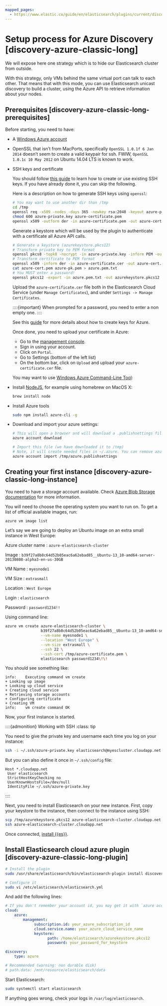 ```yaml
---
mapped_pages:
  - https://www.elastic.co/guide/en/elasticsearch/plugins/current/discovery-azure-classic-long.html
---
```


# Setup process for Azure Discovery [discovery-azure-classic-long]

We will expose here one strategy which is to hide our Elasticsearch cluster from outside.

With this strategy, only VMs behind the same virtual port can talk to each other. That means that with this mode, you can use Elasticsearch unicast discovery to build a cluster, using the Azure API to retrieve information about your nodes.

## Prerequisites [discovery-azure-classic-long-prerequisites]

Before starting, you need to have:

* A [Windows Azure account](https://azure.microsoft.com/en-us/)
* OpenSSL that isn’t from MacPorts, specifically `OpenSSL 1.0.1f 6 Jan 2014` doesn’t seem to create a valid keypair for ssh. FWIW, `OpenSSL 1.0.1c 10 May 2012` on Ubuntu 14.04 LTS is known to work.
* SSH keys and certificate

    You should follow [this guide](http://azure.microsoft.com/en-us/documentation/articles/linux-use-ssh-key/) to learn how to create or use existing SSH keys. If you have already done it, you can skip the following.

    Here is a description on how to generate SSH keys using `openssl`:

    ```sh
    # You may want to use another dir than /tmp
    cd /tmp
    openssl req -x509 -nodes -days 365 -newkey rsa:2048 -keyout azure-private.key -out azure-certificate.pem
    chmod 600 azure-private.key azure-certificate.pem
    openssl x509 -outform der -in azure-certificate.pem -out azure-certificate.cer
    ```

    Generate a keystore which will be used by the plugin to authenticate with a certificate all Azure API calls.

    ```sh
    # Generate a keystore (azurekeystore.pkcs12)
    # Transform private key to PEM format
    openssl pkcs8 -topk8 -nocrypt -in azure-private.key -inform PEM -out azure-pk.pem -outform PEM
    # Transform certificate to PEM format
    openssl x509 -inform der -in azure-certificate.cer -out azure-cert.pem
    cat azure-cert.pem azure-pk.pem > azure.pem.txt
    # You MUST enter a password!
    openssl pkcs12 -export -in azure.pem.txt -out azurekeystore.pkcs12 -name azure -noiter -nomaciter
    ```

    Upload the `azure-certificate.cer` file both in the Elasticsearch Cloud Service (under `Manage Certificates`), and under `Settings -> Manage Certificates`.

    ::::{important}
    When prompted for a password, you need to enter a non empty one.
    ::::


    See this [guide](http://www.windowsazure.com/en-us/manage/linux/how-to-guides/ssh-into-linux/) for more details about how to create keys for Azure.

    Once done, you need to upload your certificate in Azure:

    * Go to the [management console](https://account.windowsazure.com/).
    * Sign in using your account.
    * Click on `Portal`.
    * Go to Settings (bottom of the left list)
    * On the bottom bar, click on `Upload` and upload your `azure-certificate.cer` file.

    You may want to use [Windows Azure Command-Line Tool](http://www.windowsazure.com/en-us/develop/nodejs/how-to-guides/command-line-tools/):

* Install [NodeJS](https://github.com/joyent/node/wiki/Installing-Node.js-via-package-manager), for example using homebrew on MacOS X:

    ```sh
    brew install node
    ```

* Install Azure tools

    ```sh
    sudo npm install azure-cli -g
    ```

* Download and import your azure settings:

    ```sh
    # This will open a browser and will download a .publishsettings file
    azure account download

    # Import this file (we have downloaded it to /tmp)
    # Note, it will create needed files in ~/.azure. You can remove azure.publishsettings when done.
    azure account import /tmp/azure.publishsettings
    ```



## Creating your first instance [discovery-azure-classic-long-instance]

You need to have a storage account available. Check [Azure Blob Storage documentation](http://www.windowsazure.com/en-us/develop/net/how-to-guides/blob-storage/#create-account) for more information.

You will need to choose the operating system you want to run on. To get a list of official available images, run:

```sh
azure vm image list
```

Let’s say we are going to deploy an Ubuntu image on an extra small instance in West Europe:

Azure cluster name
:   `azure-elasticsearch-cluster`

Image
:   `b39f27a8b8c64d52b05eac6a62ebad85__Ubuntu-13_10-amd64-server-20130808-alpha3-en-us-30GB`

VM Name
:   `myesnode1`

VM Size
:   `extrasmall`

Location
:   `West Europe`

Login
:   `elasticsearch`

Password
:   `password1234!!`

Using command line:

```sh
azure vm create azure-elasticsearch-cluster \
                b39f27a8b8c64d52b05eac6a62ebad85__Ubuntu-13_10-amd64-server-20130808-alpha3-en-us-30GB \
                --vm-name myesnode1 \
                --location "West Europe" \
                --vm-size extrasmall \
                --ssh 22 \
                --ssh-cert /tmp/azure-certificate.pem \
                elasticsearch password1234\!\!
```

You should see something like:

```text
info:    Executing command vm create
+ Looking up image
+ Looking up cloud service
+ Creating cloud service
+ Retrieving storage accounts
+ Configuring certificate
+ Creating VM
info:    vm create command OK
```

Now, your first instance is started.

::::{admonition} Working with SSH
:class: tip

You need to give the private key and username each time you log on your instance:

```sh
ssh -i ~/.ssh/azure-private.key elasticsearch@myescluster.cloudapp.net
```

But you can also define it once in `~/.ssh/config` file:

```text
Host *.cloudapp.net
 User elasticsearch
 StrictHostKeyChecking no
 UserKnownHostsFile=/dev/null
 IdentityFile ~/.ssh/azure-private.key
```

::::


Next, you need to install Elasticsearch on your new instance. First, copy your keystore to the instance, then connect to the instance using SSH:

```sh
scp /tmp/azurekeystore.pkcs12 azure-elasticsearch-cluster.cloudapp.net:/home/elasticsearch
ssh azure-elasticsearch-cluster.cloudapp.net
```

Once connected,  [install {{es}}](docs-content://deploy-manage/deploy/self-managed/installing-elasticsearch.md).


## Install Elasticsearch cloud azure plugin [discovery-azure-classic-long-plugin]

```sh
# Install the plugin
sudo /usr/share/elasticsearch/bin/elasticsearch-plugin install discovery-azure-classic

# Configure it
sudo vi /etc/elasticsearch/elasticsearch.yml
```

And add the following lines:

```yaml
# If you don't remember your account id, you may get it with `azure account list`
cloud:
    azure:
        management:
             subscription.id: your_azure_subscription_id
             cloud.service.name: your_azure_cloud_service_name
             keystore:
                   path: /home/elasticsearch/azurekeystore.pkcs12
                   password: your_password_for_keystore

discovery:
    type: azure

# Recommended (warning: non durable disk)
# path.data: /mnt/resource/elasticsearch/data
```

Start Elasticsearch:

```sh
sudo systemctl start elasticsearch
```

If anything goes wrong, check your logs in `/var/log/elasticsearch`.


